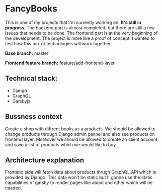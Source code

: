 # FancyBooks

This is one of my projects that I'm currently working on. **It's still in progress**. The backend part is almost completed, but there are still a few issues that needs to be done.
The frontend part is at the very beginning of the development. The project is more like a proof of concept. I wanted to test how this mix of technologies will work together.

**Base branch:** master

**Frontend feature branch:** feature/add-frontend-layer

## Technical stack: 

- Django
- GraphQL
- Gatsbyjs

## Bussness context

Create a shop with diffrent books as a products. We should be allowed to change products through Django admin pannel and also see products on frontend layer. 
Moreover we should be allowed to create an client account and save a list of products which we would like to buy.

## Architecture explanation

Frontend side will fetch data about products thrugh GraphQL API which is provided by Django. 
This data won't be static but I' gonna use the static capabilities of gatsby to render pages like about and other which will be needed.
